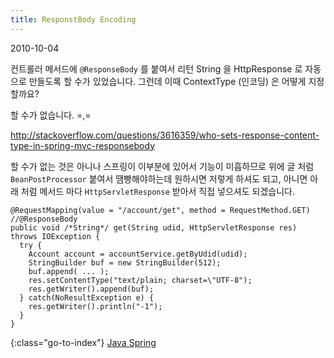 ```yaml
---
title: ResponstBody Encoding
---
```


2010-10-04

컨트롤러 메서드에 `@ResponseBody` 를 붙여서
리턴 String 을 HttpResponse 로 자동으로 만들도록 할 수가 있었습니다.
그런데 이때 ContextType (인코딩) 은 어떻게 지정할까요?

할 수가 없습니다. =,=

<http://stackoverflow.com/questions/3616359/who-sets-response-content-type-in-spring-mvc-responsebody>

할 수가 없는 것은 아니나 스프링이 이부분에 있어서 기능이 미흡하므로
위에 글 처럼 `BeanPostProcessor` 붙여서 땜빵해야하는데 원하시면 저렇게 하셔도 되고,
아니면 아래 처럼 메서드 마다 `HttpServletResponse` 받아서 직접 넣으셔도 되겠습니다.

    @RequestMapping(value = "/account/get", method = RequestMethod.GET)
    //@ResponseBody
    public void /*String*/ get(String udid, HttpServletResponse res) throws IOException {
      try {
        Account account = accountService.getByUdid(udid);
        StringBuilder buf = new StringBuilder(512);
        buf.append( ... );
        res.setContentType("text/plain; charset=\"UTF-8");
        res.getWriter().append(buf);
      } catch(NoResultException e) {
        res.getWriter().println("-1");
      }
    }


{:class="go-to-index"}
[Java Spring](index)
